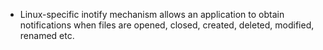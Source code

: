 - Linux-specific inotify mechanism allows an application to obtain notifications when files are opened, closed, created, deleted, modified, renamed etc.
